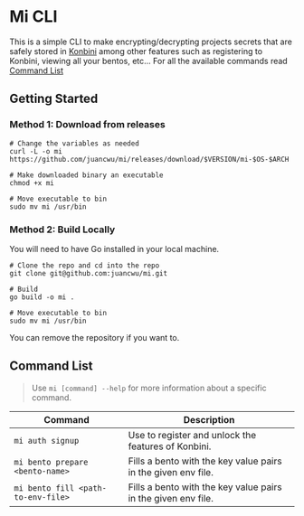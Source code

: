 # Mi CLI

This is a simple CLI to make encrypting/decrypting projects secrets that are safely stored in [Konbini](https://github.com/juancwu/mi)
among other features such as registering to Konbini, viewing all your bentos, etc... For all the available commands read [Command List](#command-list)

## Getting Started

### Method 1: Download from releases

```shell
# Change the variables as needed
curl -L -o mi https://github.com/juancwu/mi/releases/download/$VERSION/mi-$OS-$ARCH

# Make downloaded binary an executable
chmod +x mi

# Move executable to bin
sudo mv mi /usr/bin
```

### Method 2: Build Locally

You will need to have Go installed in your local machine.
 
```shell
# Clone the repo and cd into the repo
git clone git@github.com:juancwu/mi.git

# Build
go build -o mi .

# Move executable to bin
sudo mv mi /usr/bin
```

You can remove the repository if you want to.

## Command List

> Use `mi [command] --help` for more information about a specific command.

| Command | Description |
| ------- | ----------- |
| `mi auth signup` | Use to register and unlock the features of Konbini. |
| `mi bento prepare <bento-name>` | Fills a bento with the key value pairs in the given env file. |
| `mi bento fill <path-to-env-file>` | Fills a bento with the key value pairs in the given env file. |
